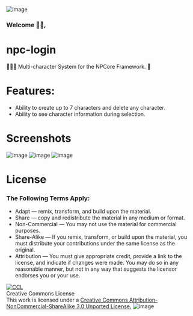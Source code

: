 ![image](https://cdn.discordapp.com/attachments/860905633783480330/860913889313947658/NPCore_Discord_Header.png)
### Welcome 👋🏼,
# npc-login
🧑‍🤝‍🧑 Multi-character System for the NPCore Framework. 🧩
# Features:
* Ability to create up to 7 characters and delete any character.
* Ability to see character information during selection.
# Screenshots
![image](https://user-images.githubusercontent.com/79502719/124832423-a98b8880-df4a-11eb-93b4-a17507c6a387.png)
![image](https://user-images.githubusercontent.com/79502719/124832523-caec7480-df4a-11eb-92f6-df9f40c3fefa.png)
![image](https://user-images.githubusercontent.com/79502719/124832612-e48dbc00-df4a-11eb-9e05-c0e18459e654.png)
# License
### The Following Terms Apply:
* Adapt — remix, transform, and build upon the material.
* Share — copy and redistribute the material in any medium or format.
* Non-Commercial — You may not use the material for commercial purposes.
* Share-Alike — If you remix, transform, or build upon the material, you must distribute your contributions under the same license as the original.
* Attribution — You must give appropriate credit, provide a link to the license, and indicate if changes were made. You may do so in any reasonable manner, but not in any way that suggests the licensor endorses you or your use.

[![CCL](https://cdn.discordapp.com/attachments/860905633783480330/862426141105455125/CCBYNOSA.png)](http://creativecommons.org/licenses/by-nc-sa/3.0/)
<br>
Creative Commons License
<br>
This work is licensed under a [Creative Commons Attribution-NonCommercial-ShareAlike 3.0 Unported License.](http://creativecommons.org/licenses/by-nc-sa/3.0/) 
![image](https://cdn.discordapp.com/attachments/860133990580486154/860898305114636308/NPC_Header.png)
